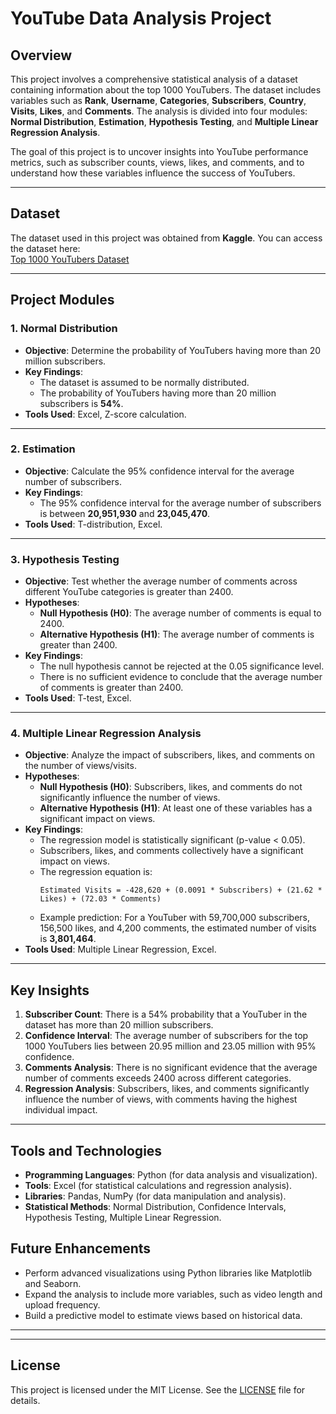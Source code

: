 

# YouTube Data Analysis Project

## Overview
This project involves a comprehensive statistical analysis of a dataset containing information about the top 1000 YouTubers. The dataset includes variables such as **Rank**, **Username**, **Categories**, **Subscribers**, **Country**, **Visits**, **Likes**, and **Comments**. The analysis is divided into four modules: **Normal Distribution**, **Estimation**, **Hypothesis Testing**, and **Multiple Linear Regression Analysis**.

The goal of this project is to uncover insights into YouTube performance metrics, such as subscriber counts, views, likes, and comments, and to understand how these variables influence the success of YouTubers.

---

## Dataset
The dataset used in this project was obtained from **Kaggle**. You can access the dataset here:  
[Top 1000 YouTubers Dataset](https://www.kaggle.com/datasets/mabelhsu/api-clean-top-1000-youtubers-statistics)

---

## Project Modules

### 1. **Normal Distribution**
- **Objective**: Determine the probability of YouTubers having more than 20 million subscribers.
- **Key Findings**:
  - The dataset is assumed to be normally distributed.
  - The probability of YouTubers having more than 20 million subscribers is **54%**.
- **Tools Used**: Excel, Z-score calculation.

---

### 2. **Estimation**
- **Objective**: Calculate the 95% confidence interval for the average number of subscribers.
- **Key Findings**:
  - The 95% confidence interval for the average number of subscribers is between **20,951,930** and **23,045,470**.
- **Tools Used**: T-distribution, Excel.

---

### 3. **Hypothesis Testing**
- **Objective**: Test whether the average number of comments across different YouTube categories is greater than 2400.
- **Hypotheses**:
  - **Null Hypothesis (H0)**: The average number of comments is equal to 2400.
  - **Alternative Hypothesis (H1)**: The average number of comments is greater than 2400.
- **Key Findings**:
  - The null hypothesis cannot be rejected at the 0.05 significance level.
  - There is no sufficient evidence to conclude that the average number of comments is greater than 2400.
- **Tools Used**: T-test, Excel.

---

### 4. **Multiple Linear Regression Analysis**
- **Objective**: Analyze the impact of subscribers, likes, and comments on the number of views/visits.
- **Hypotheses**:
  - **Null Hypothesis (H0)**: Subscribers, likes, and comments do not significantly influence the number of views.
  - **Alternative Hypothesis (H1)**: At least one of these variables has a significant impact on views.
- **Key Findings**:
  - The regression model is statistically significant (p-value < 0.05).
  - Subscribers, likes, and comments collectively have a significant impact on views.
  - The regression equation is:
    ```
    Estimated Visits = -428,620 + (0.0091 * Subscribers) + (21.62 * Likes) + (72.03 * Comments)
    ```
  - Example prediction: For a YouTuber with 59,700,000 subscribers, 156,500 likes, and 4,200 comments, the estimated number of visits is **3,801,464**.
- **Tools Used**: Multiple Linear Regression, Excel.

---

## Key Insights
1. **Subscriber Count**: There is a 54% probability that a YouTuber in the dataset has more than 20 million subscribers.
2. **Confidence Interval**: The average number of subscribers for the top 1000 YouTubers lies between 20.95 million and 23.05 million with 95% confidence.
3. **Comments Analysis**: There is no significant evidence that the average number of comments exceeds 2400 across different categories.
4. **Regression Analysis**: Subscribers, likes, and comments significantly influence the number of views, with comments having the highest individual impact.

---

## Tools and Technologies
- **Programming Languages**: Python (for data analysis and visualization).
- **Tools**: Excel (for statistical calculations and regression analysis).
- **Libraries**: Pandas, NumPy (for data manipulation and analysis).
- **Statistical Methods**: Normal Distribution, Confidence Intervals, Hypothesis Testing, Multiple Linear Regression.



## Future Enhancements
- Perform advanced visualizations using Python libraries like Matplotlib and Seaborn.
- Expand the analysis to include more variables, such as video length and upload frequency.
- Build a predictive model to estimate views based on historical data.

---



---

## License
This project is licensed under the MIT License. See the [LICENSE](LICENSE) file for details.
